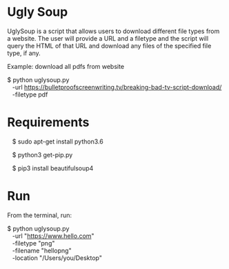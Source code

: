 # Ugly Soup

UglySoup is a script that allows users to download different file types from a website. The user will provide a URL and a filetype and the script will query the HTML of that URL and download any files of the specified file type, if any.

Example: download all pdfs from website

$ python uglysoup.py <br/>
  &nbsp;&nbsp; -url https://bulletproofscreenwriting.tv/breaking-bad-tv-script-download/ <br/>
  &nbsp;&nbsp; -filetype pdf

# Requirements

&nbsp;&nbsp; $ sudo apt-get install python3.6

&nbsp;&nbsp; $ python3 get-pip.py

&nbsp;&nbsp; $ pip3 install beautifulsoup4

# Run 

From the terminal, run:

$ python uglysoup.py <br/>
  &nbsp;&nbsp; -url "https://www.hello.com" <br/>
  &nbsp;&nbsp; -filetype "png" <br/>
  &nbsp;&nbsp; -filename "hellopng" <br/>
  &nbsp;&nbsp; -location "/Users/you/Desktop"
